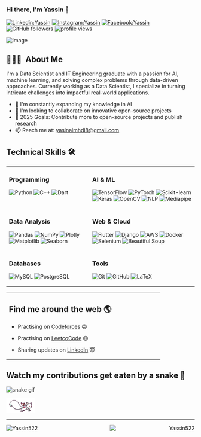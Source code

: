 ### Hi there, I'm Yassin  👋 

[![Linkedin:Yassin](https://img.shields.io/badge/-Yassin-blue?style=flat-square&logo=Linkedin&logoColor=white&link=https://www.linkedin.com/in/yassin-abdulmahdi/)](https://www.linkedin.com/in/yassin-abdulmahdi/)
[![Instagram:Yassin](https://img.shields.io/badge/-Yassin-red?style=flat-square&logo=instagram&logoColor=white&link=https://www.instagram.com/yaseen_almahdi5/)](https://www.instagram.com/yaseen_almahdi5/)
[![Facebook:Yassin](https://img.shields.io/badge/-Yassin-blue?style=flat-square&logo=facebook&logoColor=white&link=https://www.facebook.com/yasin.almhdi.96/)](https://www.facebook.com/yasin.almhdi.96/)
![GitHub followers](https://img.shields.io/github/followers/Yassin522?label=Follow&style=social)
<img alt = "profile views" src="https://komarev.com/ghpvc/?username=Yassin522&color=brightgreen">  

![Image](https://github.com/user-attachments/assets/a6194af1-d0b6-425e-bfa1-fe8c71eee018)

## 👨🏻‍💻 &nbsp;About Me

I'm a Data Scientist and IT Engineering graduate with a passion for AI, machine learning, and solving complex problems through data-driven approaches. Currently working as a Data Scientist, I specialize in turning intricate challenges into impactful real-world applications.

- 🌱 I'm constantly expanding my knowledge in AI 
- 👯 I'm looking to collaborate on innovative open-source projects
- 🥅 2025 Goals: Contribute more to open-source projects and publish research
- 📫 Reach me at: yasinalmhdi8@gmail.com


## Technical Skills 🛠️

<table>
  <tr>
    <td valign="top">
      <h3>Programming</h3>
      <p>
        <img src="https://img.shields.io/badge/Python-%233776AB.svg?style=for-the-badge&logo=python&logoColor=white" alt="Python" />
        <img src="https://img.shields.io/badge/C++-%2300599C.svg?style=for-the-badge&logo=c%2B%2B&logoColor=white" alt="C++" />
        <img src="https://img.shields.io/badge/Dart-%230175C2.svg?style=for-the-badge&logo=dart&logoColor=white" alt="Dart" />
      </p>
    </td>
    <td valign="top">
      <h3>AI & ML</h3>
      <p>
        <img src="https://img.shields.io/badge/TensorFlow-%23FF6F00.svg?style=for-the-badge&logo=TensorFlow&logoColor=white" alt="TensorFlow" />
        <img src="https://img.shields.io/badge/PyTorch-%23EE4C2C.svg?style=for-the-badge&logo=PyTorch&logoColor=white" alt="PyTorch" />
        <img src="https://img.shields.io/badge/scikit--learn-%23F7931E.svg?style=for-the-badge&logo=scikit-learn&logoColor=white" alt="Scikit-learn" />
        <img src="https://img.shields.io/badge/Keras-%23D00000.svg?style=for-the-badge&logo=Keras&logoColor=white" alt="Keras" />
        <img src="https://img.shields.io/badge/OpenCV-%235C3EE8.svg?style=for-the-badge&logo=opencv&logoColor=white" alt="OpenCV" />
        <img src="https://img.shields.io/badge/NLP-%234285F4.svg?style=for-the-badge&logo=natural-language-processing&logoColor=white" alt="NLP" />
        <img src="https://img.shields.io/badge/Mediapipe-%23FF2D20.svg?style=for-the-badge&logo=google&logoColor=white" alt="Mediapipe" />
      </p>
    </td>
  </tr>
  <tr>
    <td valign="top">
      <h3>Data Analysis</h3>
      <p>
        <img src="https://img.shields.io/badge/Pandas-%23150458.svg?style=for-the-badge&logo=pandas&logoColor=white" alt="Pandas" />
        <img src="https://img.shields.io/badge/NumPy-%23013243.svg?style=for-the-badge&logo=numpy&logoColor=white" alt="NumPy" />
        <img src="https://img.shields.io/badge/Plotly-%233F4F75.svg?style=for-the-badge&logo=plotly&logoColor=white" alt="Plotly" />
        <img src="https://img.shields.io/badge/Matplotlib-%231DA1F2.svg?style=for-the-badge&logo=python&logoColor=white" alt="Matplotlib" />
        <img src="https://img.shields.io/badge/Seaborn-%232ECC71.svg?style=for-the-badge&logo=python&logoColor=white" alt="Seaborn" />
      </p>
    </td>
    <td valign="top">
      <h3>Web & Cloud</h3>
      <p>
        <img src="https://img.shields.io/badge/Flutter-%2302569B.svg?style=for-the-badge&logo=Flutter&logoColor=white" alt="Flutter" />
        <img src="https://img.shields.io/badge/Django-%23092E20.svg?style=for-the-badge&logo=django&logoColor=white" alt="Django" />
        <img src="https://img.shields.io/badge/AWS-%23FF9900.svg?style=for-the-badge&logo=amazon-aws&logoColor=white" alt="AWS" />
        <img src="https://img.shields.io/badge/Docker-%232496ED.svg?style=for-the-badge&logo=docker&logoColor=white" alt="Docker" />
        <img src="https://img.shields.io/badge/Selenium-%2343B02A.svg?style=for-the-badge&logo=selenium&logoColor=white" alt="Selenium" />
        <img src="https://img.shields.io/badge/Beautiful%20Soup-%238900F5.svg?style=for-the-badge&logo=python&logoColor=white" alt="Beautiful Soup" />
      </p>
    </td>
  </tr>
  <tr>
    <td valign="top">
      <h3>Databases</h3>
      <p>
        <img src="https://img.shields.io/badge/MySQL-%2300f.svg?style=for-the-badge&logo=mysql&logoColor=white" alt="MySQL" />
        <img src="https://img.shields.io/badge/PostgreSQL-%23336791.svg?style=for-the-badge&logo=postgresql&logoColor=white" alt="PostgreSQL" />
      </p>
    </td>
    <td valign="top">
      <h3>Tools</h3>
      <p>
        <img src="https://img.shields.io/badge/Git-%23F05033.svg?style=for-the-badge&logo=git&logoColor=white" alt="Git" />
        <img src="https://img.shields.io/badge/GitHub-%23181717.svg?style=for-the-badge&logo=github&logoColor=white" alt="GitHub" />
        <img src="https://img.shields.io/badge/LaTeX-%23008080.svg?style=for-the-badge&logo=latex&logoColor=white" alt="LaTeX" />
      </p>
    </td>
  </tr>
</table>



<table width="100%">
  <tr>
    <td valign="top" width="70%">

## Find me around the web 🌎 
- Practising on [Codeforces](https://codeforces.com/profile/Yassin52) 🙃
- Practising on [LeetcoCode](https://leetcode.com/Yassin52/) 🙃
- Sharing updates on [LinkedIn](https://www.linkedin.com/in/yassin-abdulmahdi/) 😇

  </tr>
</table>



## Watch my contributions get eaten by a snake 🐍
![snake gif](https://user-images.githubusercontent.com/88105077/166116856-9251de7f-d2df-46fd-901b-5920e8047e52.svg)

<img src="https://raw.githubusercontent.com/Yassin522/Yassin522/master/assets/kyubey.gif" height="40" />

----  
<p align="left"><img width="45%" align="left" src="https://github-readme-stats.vercel.app/api?username=Yassin522&show_icons=true&include_all_commits=true&theme=radical&hide_border=true" alt="Yassin522" /></p>
<p align="right"><img width="45%" align="right" sy src="https://github-readme-stats.vercel.app/api/top-langs/?username=Yassin522&layout=compact&theme=radical&hide_border=true" alt="Yassin522" /></p>


